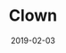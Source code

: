 ---
title: Clown
date: '2019-02-03'
thumb_image: images/mar-4yo/4-mar-clown.jpg
thumb_image_alt: Clown
image: images/mar-4yo/4-mar-clown.jpg
image_alt: Clown
template: project
---	